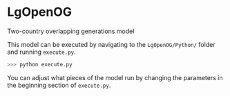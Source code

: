 # LgOpenOG
Two-country overlapping generations model

This model can be executed by navigating to the `LgOpenOG/Python/` folder and running `execute.py`.

```python
>>> python execute.py
```

You can adjust what pieces of the model run by changing the parameters in the beginning section of `execute.py`.
